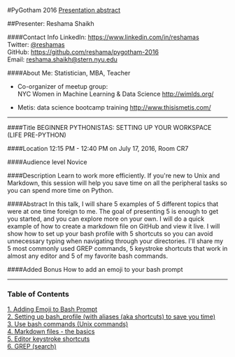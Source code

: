 #PyGotham 2016 
[Presentation abstract](https://2016.pygotham.org/talks/296/beginner-pythonistas-sett/)  

##Presenter:  Reshama Shaikh

####Contact Info
LinkedIn:  https://www.linkedin.com/in/reshamas   
Twitter:  [@reshamas](https://twitter.com/reshamas)  
GitHub:  https://github.com/reshama/pygotham-2016  
Email:   reshama.shaikh@stern.nyu.edu  

####About Me:  Statistician, MBA, Teacher

* Co-organizer of meetup group:  
     NYC Women in Machine Learning & Data Science
     http://wimlds.org/

* Metis:  data science bootcamp training
           http://www.thisismetis.com/

---

####Title
BEGINNER PYTHONISTAS: SETTING UP YOUR WORKSPACE (LIFE PRE-PYTHON)

####Location
12:15 PM - 12:40 PM on July 17, 2016, Room CR7

####Audience level
Novice

####Description
Learn to work more efficiently. If you're new to Unix and Markdown, this session will help you save time on all the peripheral tasks so you can spend more time on Python.

####Abstract
In this talk, I will share 5 examples of 5 different topics that were at one time foreign to me. The goal of presenting 5 is enough to get you started, and you can explore more on your own. I will do a quick example of how to create a markdown file on GitHub and view it live. I will show how to set up your bash profile with 5 shortcuts so you can avoid unnecessary typing when navigating through your directories. I'll share my 5 most commonly used GREP commands, 5 keystroke shortcuts that work in almost any editor and 5 of my favorite bash commands.

####Added Bonus
How to add an emoji to your bash prompt

---

### Table of Contents

[1. Adding Emoji to Bash Prompt](1_bash_emoji.md)  
[2. Setting up bash_profile (with aliases (aka shortcuts) to save you time)](2_bash_profile_setup.md)  
[3. Use bash commands (Unix commands)](3_bash_commands.md)  
[4. Markdown files - the basics](4_markdown.md)  
[5. Editor keystroke shortcuts](5_editor_shortcuts.md)  
[6. GREP (search)](/grep_tutorial/) 


 
 
